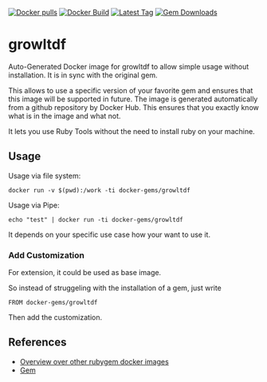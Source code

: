 [![Docker pulls](https://img.shields.io/docker/pulls/rubygem/growltdf.svg)](https://hub.docker.com/r/rubygem/growltdf/)
[![Docker Build](https://img.shields.io/docker/automated/rubygem/growltdf.svg)](https://hub.docker.com/r/rubygem/growltdf/)
[![Latest Tag](https://img.shields.io/github/tag/docker-rubygem/growltdf.svg)](https://hub.docker.com/r/rubygem/growltdf/)
[![Gem Downloads](https://img.shields.io/gem/dt/growltdf.svg)](https://rubygems.org/gems/growltdf/)
# growltdf

Auto-Generated Docker image for growltdf to allow simple usage without installation.
It is in sync with the original gem.

This allows to use a specific version of your favorite gem and ensures that this image will be supported in future.
The image is generated automatically from a github repository by Docker Hub.
This ensures that you exactly know what is in the image and what not.

It lets you use Ruby Tools without the need to install ruby on your machine.

## Usage

Usage via file system:

`docker run -v $(pwd):/work -ti docker-gems/growltdf`

Usage via Pipe:

`echo "test" | docker run -ti docker-gems/growltdf`

It depends on your specific use case how your want to use it.

### Add Customization

For extension, it could be used as base image.

So instead of struggeling with the installation of a gem, just write

`FROM docker-gems/growltdf`

Then add the customization.

## References

 - [Overview over other rubygem docker images](https://github.com/thinkbot/docker-rubygem)
 - [Gem](https://rubygems.org/gems/growltdf/)

